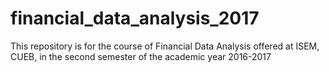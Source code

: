 # financial_data_analysis_2017

This repository is for the course of Financial Data Analysis offered
at ISEM, CUEB, in the second semester of the academic year 2016-2017
